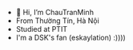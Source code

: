 - 👋 Hi, I’m ChauTranMinh
- From Thường Tín, Hà Nội
- Studied at PTIT
- I'm a DSK's fan (eskaylation)
:))))
<!---
greyemcee02/greyemcee02 is a ✨ special ✨ repository because its `README.md` (this file) appears on your GitHub profile.
You can click the Preview link to take a look at your changes.
--->
